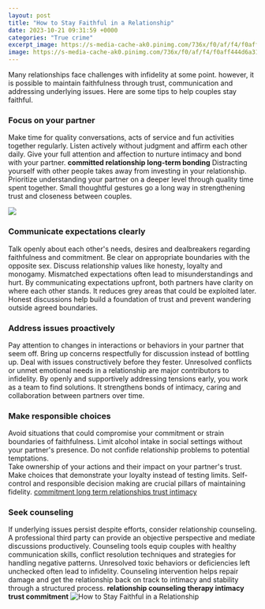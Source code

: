 ```yaml
---
layout: post
title: "How to Stay Faithful in a Relationship"
date: 2023-10-21 09:31:59 +0000
categories: "True crime"
excerpt_image: https://s-media-cache-ak0.pinimg.com/736x/f0/af/f4/f0aff444d6a311870c7e2a0f5bb76fc3--relationship-tips-healthy-relationships.jpg
image: https://s-media-cache-ak0.pinimg.com/736x/f0/af/f4/f0aff444d6a311870c7e2a0f5bb76fc3--relationship-tips-healthy-relationships.jpg
---
```


Many relationships face challenges with infidelity at some point. however, it is possible to maintain faithfulness through trust, communication and addressing underlying issues. Here are some tips to help couples stay faithful.
### Focus on your partner
Make time for quality conversations, acts of service and fun activities together regularly. Listen actively without judgment and affirm each other daily. Give your full attention and affection to nurture intimacy and bond with your partner.  **committed relationship long-term bonding** 
Distracting yourself with other people takes away from investing in your relationship. Prioritize understanding your partner on a deeper level through quality time spent together. Small thoughtful gestures go a long way in strengthening trust and closeness between couples. 

![](http://img-aws.ehowcdn.com/600x600p/cpi.studiod.com/www_ehow_com/photos.demandstudios.com/getty/article/186/3/200462020-001_XS.jpg)
### Communicate expectations clearly 
Talk openly about each other's needs, desires and dealbreakers regarding faithfulness and commitment. Be clear on appropriate boundaries with the opposite sex. Discuss relationship values like honesty, loyalty and monogamy.
Mismatched expectations often lead to misunderstandings and hurt. By communicating expectations upfront, both partners have clarity on where each other stands. It reduces grey areas that could be exploited later. Honest discussions help build a foundation of trust and prevent wandering outside agreed boundaries.
### Address issues proactively   
Pay attention to changes in interactions or behaviors in your partner that seem off. Bring up concerns respectfully for discussion instead of bottling up. Deal with issues constructively before they fester.
Unresolved conflicts or unmet emotional needs in a relationship are major contributors to infidelity. By openly and supportively addressing tensions early, you work as a team to find solutions. It strengthens bonds of intimacy, caring and collaboration between partners over time.  
### Make responsible choices
Avoid situations that could compromise your commitment or strain boundaries of faithfulness. Limit alcohol intake in social settings without your partner's presence. Do not confide relationship problems to potential temptations.  
Take ownership of your actions and their impact on your partner's trust. Make choices that demonstrate your loyalty instead of testing limits. Self-control and responsible decision making are crucial pillars of maintaining fidelity. [commitment long term relationships trust intimacy](https://fistore.mysenprints.com/collection/aispuro)
### Seek counseling 
If underlying issues persist despite efforts, consider relationship counseling. A professional third party can provide an objective perspective and mediate discussions productively. Counseling tools equip couples with healthy communication skills, conflict resolution techniques and strategies for handling negative patterns. 
Unresolved toxic behaviors or deficiencies left unchecked often lead to infidelity. Counseling intervention helps repair damage and get the relationship back on track to intimacy and stability through a structured process. **relationship counseling therapy intimacy trust commitment**
![How to Stay Faithful in a Relationship](https://s-media-cache-ak0.pinimg.com/736x/f0/af/f4/f0aff444d6a311870c7e2a0f5bb76fc3--relationship-tips-healthy-relationships.jpg)